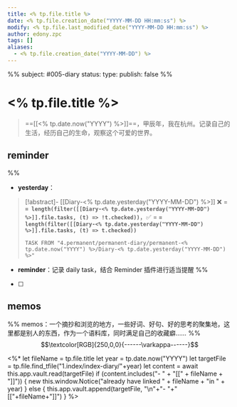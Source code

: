 ```yaml
---
title: <% tp.file.title %>
date: <% tp.file.creation_date("YYYY-MM-DD HH:mm:ss") %>
modify: <% tp.file.last_modified_date("YYYY-MM-DD HH:mm:ss") %>
author: edony.zpc
tags: []
aliases:
  - <% tp.file.creation_date("YYYY-MM-DD") %>
---
```

%%
subject: #005-diary
status: 
type: 
publish: false
%%
# <% tp.file.title %>
> ==[[<% tp.date.now("YYYY") %>]]==，甲辰年，我在杭州。记录自己的生活，经历自己的生命，观察这个可爱的世界。

## reminder
%%
- **yesterday**：
> [!abstract]-  [[Diary-<% tp.date.yesterday("YYYY-MM-DD") %>]]      ❌  =  **`= length(filter([[Diary-<% tp.date.yesterday("YYYY-MM-DD") %>]].file.tasks, (t) => !t.checked))`**，✅  =  **`= length(filter([[Diary-<% tp.date.yesterday("YYYY-MM-DD") %>]].file.tasks, (t) => t.checked))`**
> 
> ```dataview
> TASK FROM "4.permanent/permanent-diary/permanent-<% tp.date.now("YYYY") %>/Diary-<% tp.date.yesterday("YYYY-MM-DD") %>"
> ```

- **reminder**：记录 daily task，结合 Reminder 插件进行适当提醒
%%
- [ ] 

## memos
%%
memos：一个摘抄和浏览的地方，一些好词、好句、好的思考的聚集地，这里都是别人的东西，作为一个语料库，同时满足自己的收藏癖……
%%
$$\textcolor[RGB]{250,0,0}{------\varkappa------}$$

<%* 
    let fileName = tp.file.title
    let year = tp.date.now("YYYY")
    let targetFile = tp.file.find_tfile("1.index/index-diary/"+year)
    let content = await this.app.vault.read(targetFile)
    if (content.includes("- " + "[[" + fileName + "]]")) {
        new this.window.Notice("already have linked " + fileName + "in " + year)
    } else {
        this.app.vault.append(targetFile, "\n"+"- "+"[["+fileName+"]]")
    }
%>